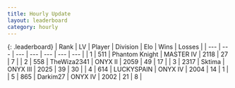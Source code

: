 ```yaml
---
title: Hourly Update
layout: leaderboard
category: hourly
---
```


{: .leaderboard}
| Rank | LV | Player | Division | Elo | Wins | Losses |
| --- | --- | --- | --- | --- | --- | --- |
| <span data-change="1">1</span> | 511 | <span title="ID: 742939">Phantom Knight</span> | MASTER IV | <span data-change="74">2118</span> | <span data-change="7">27</span> | <span data-change="0">7</span> |
| <span data-change="-1">2</span> | 558 | <span title="ID: 178216">TheWiza2341</span> | ONYX II | <span data-change="0">2059</span> | <span data-change="0">49</span> | <span data-change="0">17</span> |
| <span data-change="0">3</span> | 2317 | <span title="ID: 353063">Sktima</span> | ONYX III | <span data-change="0">2025</span> | <span data-change="0">39</span> | <span data-change="0">30</span> |
| <span data-change="1">4</span> | 614 | <span title="ID: 623829">LUCKYSPAIN</span> | ONYX IV | <span data-change="0">2004</span> | <span data-change="0">14</span> | <span data-change="0">1</span> |
| <span data-change="-1">5</span> | 865 | <span title="ID: 694036">Darkim27</span> | ONYX IV | <span data-change="-4">2002</span> | <span data-change="4">21</span> | <span data-change="2">8</span> |